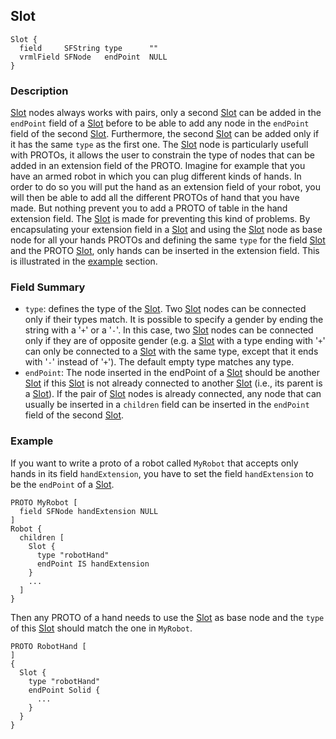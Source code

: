 ## Slot

```
Slot {
  field     SFString type      ""
  vrmlField SFNode   endPoint  NULL
}
```

### Description

[Slot](reference/slot.md#slot) nodes always works with pairs, only a second
[Slot](reference/slot.md#slot) can be added in the `endPoint` field of a
[Slot](reference/slot.md#slot) before to be able to add any node in the
`endPoint` field of the second [Slot](reference/slot.md#slot). Furthermore, the
second [Slot](reference/slot.md#slot) can be added only if it has the same
`type` as the first one.  The [Slot](reference/slot.md#slot) node is
particularly usefull with PROTOs, it allows the user to constrain the type of
nodes that can be added in an extension field of the PROTO. Imagine for example
that you have an armed robot in which you can plug different kinds of hands. In
order to do so you will put the hand as an extension field of your robot, you
will then be able to add all the different PROTOs of hand that you have made.
But nothing prevent you to add a PROTO of table in the hand extension field. The
[Slot](reference/slot.md#slot) is made for preventing this kind of problems. By
encapsulating your extension field in a [Slot](reference/slot.md#slot) and using
the [Slot](reference/slot.md#slot) node as base node for all your hands PROTOs
and defining the same `type` for the field [Slot](reference/slot.md#slot) and
the PROTO [Slot](reference/slot.md#slot), only hands can be inserted in the
extension field. This is illustrated in the [example](reference/slot.md#example)
section.

### Field Summary

- `type`: defines the type of the [Slot](reference/slot.md#slot). Two
[Slot](reference/slot.md#slot) nodes can be connected only if their types match.
It is possible to specify a gender by ending the string with a '`+`' or a '`-`'.
In this case, two [Slot](reference/slot.md#slot) nodes can be connected only if
they are of opposite gender (e.g. a [Slot](reference/slot.md#slot) with a type
ending with '`+`' can only be connected to a [Slot](reference/slot.md#slot) with
the same type, except that it ends with '`-`' instead of '`+`'). The default
empty type matches any type.
- `endPoint`: The node inserted in the endPoint of a
[Slot](reference/slot.md#slot) should be another [Slot](reference/slot.md#slot)
if this [Slot](reference/slot.md#slot) is not already connected to another
[Slot](reference/slot.md#slot) (i.e., its parent is a
[Slot](reference/slot.md#slot)). If the pair of [Slot](reference/slot.md#slot)
nodes is already connected, any node that can usually be inserted in a
`children` field can be inserted in the `endPoint` field of the second
[Slot](reference/slot.md#slot).

### Example

If you want to write a proto of a robot called `MyRobot` that accepts only hands
in its field `handExtension`, you have to set the field `handExtension` to be
the `endPoint` of a [Slot](reference/slot.md#slot).

```
PROTO MyRobot [
  field SFNode handExtension NULL
]
Robot {
  children [
    Slot {
      type "robotHand"
      endPoint IS handExtension
    }
    ...
  ]
}
```

Then any PROTO of a hand needs to use the [Slot](reference/slot.md#slot) as base
node and the `type` of this [Slot](reference/slot.md#slot) should match the one
in `MyRobot`.

```
PROTO RobotHand [
]
{
  Slot {
    type "robotHand"
    endPoint Solid {
      ...
    }
  }
}
```

